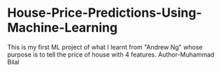 # House-Price-Predictions-Using-Machine-Learning
This is my first ML project of what I learnt from "Andrew Ng" whose purpose is to tell the price of house with 4 features.
Author-Muhammad Bilal

